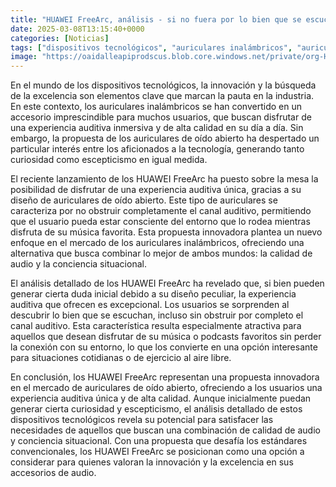 ```yaml
---
title: "HUAWEI FreeArc, análisis - si no fuera por lo bien que se escuchan, no sabrías que los llevas puestos"
date: 2025-03-08T13:15:40+0000
categories: [Noticias]
tags: ["dispositivos tecnológicos", "auriculares inalámbricos", "auriculares de oído abierto", "HUAWEI FreeArc", "experiencia auditiva", "calidad de audio", "conciencia situacional."]
image: "https://oaidalleapiprodscus.blob.core.windows.net/private/org-HKmKxpuNw3Y88lm4EBrIPq0n/user-ZwiCXOggLL8ZNNKE2g7rXFmV/img-AQNJCtU4aPPatKt8IU0tapri.png?st=2025-03-08T12%3A15%3A39Z&se=2025-03-08T14%3A15%3A39Z&sp=r&sv=2024-08-04&sr=b&rscd=inline&rsct=image/png&skoid=d505667d-d6c1-4a0a-bac7-5c84a87759f8&sktid=a48cca56-e6da-484e-a814-9c849652bcb3&skt=2025-03-07T22%3A13%3A14Z&ske=2025-03-08T22%3A13%3A14Z&sks=b&skv=2024-08-04&sig=p07/N18eSsZMti5emBHrtSvzyyBvd7R9j/f9i0AOrJc%3D"
---
```


En el mundo de los dispositivos tecnológicos, la innovación y la búsqueda de la excelencia son elementos clave que marcan la pauta en la industria. En este contexto, los auriculares inalámbricos se han convertido en un accesorio imprescindible para muchos usuarios, que buscan disfrutar de una experiencia auditiva inmersiva y de alta calidad en su día a día. Sin embargo, la propuesta de los auriculares de oído abierto ha despertado un particular interés entre los aficionados a la tecnología, generando tanto curiosidad como escepticismo en igual medida.

El reciente lanzamiento de los HUAWEI FreeArc ha puesto sobre la mesa la posibilidad de disfrutar de una experiencia auditiva única, gracias a su diseño de auriculares de oído abierto. Este tipo de auriculares se caracteriza por no obstruir completamente el canal auditivo, permitiendo que el usuario pueda estar consciente del entorno que lo rodea mientras disfruta de su música favorita. Esta propuesta innovadora plantea un nuevo enfoque en el mercado de los auriculares inalámbricos, ofreciendo una alternativa que busca combinar lo mejor de ambos mundos: la calidad de audio y la conciencia situacional.

El análisis detallado de los HUAWEI FreeArc ha revelado que, si bien pueden generar cierta duda inicial debido a su diseño peculiar, la experiencia auditiva que ofrecen es excepcional. Los usuarios se sorprenden al descubrir lo bien que se escuchan, incluso sin obstruir por completo el canal auditivo. Esta característica resulta especialmente atractiva para aquellos que desean disfrutar de su música o podcasts favoritos sin perder la conexión con su entorno, lo que los convierte en una opción interesante para situaciones cotidianas o de ejercicio al aire libre.

En conclusión, los HUAWEI FreeArc representan una propuesta innovadora en el mercado de auriculares de oído abierto, ofreciendo a los usuarios una experiencia auditiva única y de alta calidad. Aunque inicialmente puedan generar cierta curiosidad y escepticismo, el análisis detallado de estos dispositivos tecnológicos revela su potencial para satisfacer las necesidades de aquellos que buscan una combinación de calidad de audio y conciencia situacional. Con una propuesta que desafía los estándares convencionales, los HUAWEI FreeArc se posicionan como una opción a considerar para quienes valoran la innovación y la excelencia en sus accesorios de audio.
    